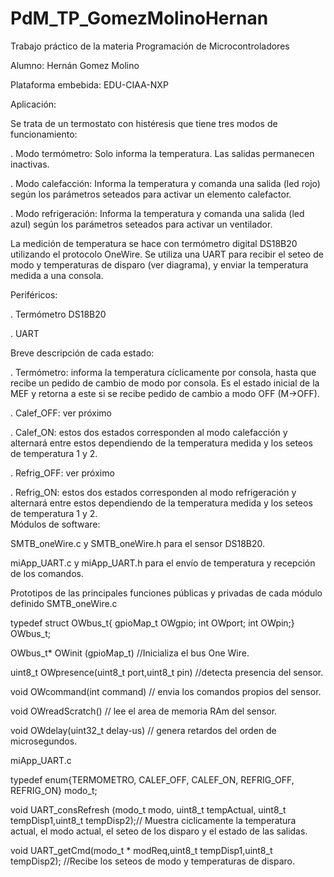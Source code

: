# PdM_TP_GomezMolinoHernan

Trabajo práctico de la materia Programación de Microcontroladores

Alumno: Hernán Gomez Molino

Plataforma embebida: EDU-CIAA-NXP

Aplicación:

Se trata de un termostato con histéresis que tiene tres modos de funcionamiento:

. Modo termómetro: Solo informa la temperatura. Las salidas permanecen inactivas.

. Modo calefacción: Informa la temperatura y comanda una salida (led rojo) según los parámetros seteados para activar un elemento calefactor.

. Modo refrigeración: Informa la temperatura y comanda una salida (led azul) según los parámetros seteados para activar un ventilador.

La medición de temperatura se hace con termómetro digital DS18B20 utilizando el protocolo OneWire.
Se utiliza una UART para recibir el seteo de modo y temperaturas de disparo (ver diagrama), y enviar la temperatura medida a una consola.

Periféricos:

. Termómetro DS18B20

. UART

Breve descripción de cada estado:

. Termómetro: informa la temperatura cíclicamente por consola, hasta que recibe un pedido de cambio de modo por consola. Es el estado inicial de la MEF y retorna a este si se recibe pedido de cambio a modo OFF (M->OFF).

. Calef_OFF: ver próximo

. Calef_ON: estos dos estados corresponden al modo calefacción y alternará entre estos dependiendo de la temperatura medida y los seteos de temperatura 1 y 2.  

. Refrig_OFF: ver próximo

. Refrig_ON: estos dos estados corresponden al modo refrigeración y alternará entre estos dependiendo de la temperatura medida y los seteos de temperatura 1 y 2.  
Módulos de software:

SMTB_oneWire.c y SMTB_oneWire.h para el sensor DS18B20.

miApp_UART.c  y miApp_UART.h para el envío de temperatura y recepción de los comandos.

Prototipos de las principales funciones públicas y privadas de cada módulo definido SMTB_oneWire.c

typedef struct OWbus_t{    gpioMap_t OWgpio;  int OWport;  int OWpin;} OWbus_t;

OWbus_t* OWinit (gpioMap_t) //Inicializa el bus One Wire.

uint8_t OWpresence(uint8_t port,uint8_t pin) //detecta presencia del sensor.

void OWcommand(int command) // envia los comandos propios del sensor.

void OWreadScratch() // lee el area de memoria RAm del sensor.

void OWdelay(uint32_t delay-us) // genera retardos del orden de microsegundos.

miApp_UART.c

typedef enum{TERMOMETRO, CALEF_OFF,  CALEF_ON, REFRIG_OFF, REFRIG_ON} modo_t;

void UART_consRefresh (modo_t modo, uint8_t tempActual, uint8_t tempDisp1,uint8_t tempDisp2);// Muestra ciclicamente la temperatura actual, el modo actual, el seteo de los disparo y el estado de las salidas.

void UART_getCmd(modo_t * modReq,uint8_t tempDisp1,uint8_t tempDisp2); //Recibe los seteos de modo y temperaturas de disparo.
